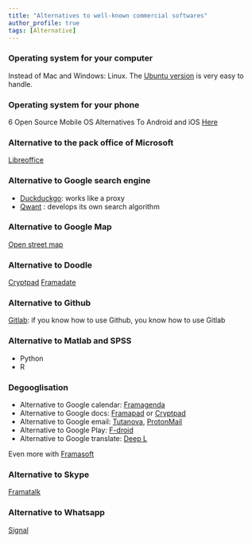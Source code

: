 ```yaml
---
title: "Alternatives to well-known commercial softwares"
author_profile: true
tags: [Alternative]
---
```



### Operating system for your computer
Instead of Mac and Windows: Linux. The [Ubuntu version](https://www.ubuntu.com/download/desktop) is very easy to handle.

### Operating system for your phone
6 Open Source Mobile OS Alternatives To Android and iOS [Here](https://itsfoss.com/open-source-alternatives-android/)

### Alternative to the pack office of Microsoft
[Libreoffice](https://www.libreoffice.org/)

### Alternative to Google search engine
* [Duckduckgo](https://duckduckgo.com/): works like a proxy
* [Qwant](https://www.qwant.com/) : develops its own search algorithm

### Alternative to Google Map
[Open street map](https://www.openstreetmap.org/#map=6/51.330/10.453)

### Alternative to Doodle
[Cryptpad](https://cryptpad.fr/)
[Framadate](https://framadate.org/)

### Alternative to Github
[Gitlab](https://about.gitlab.com/): if you know how to use Github, you know how to use Gitlab

### Alternative to Matlab and SPSS
* Python
* R

### Degooglisation
* Alternative to Google calendar: [Framagenda](https://framagenda.org/login)
* Alternative to Google docs: [Framapad](https://framapad.org/en/) or [Cryptpad](https://cryptpad.fr/)
* Alternative to Google email: [Tutanova](https://tutanota.com/), [ProtonMail](https://protonmail.com/)
* Alternative to Google Play: [F-droid](https://f-droid.org/)
* Alternative to Google translate: [Deep L](https://www.deepl.com/translator)

Even more with [Framasoft](https://degooglisons-internet.org/en/list/)

### Alternative to Skype
[Framatalk](https://framatalk.org/accueil/en/)

### Alternative to Whatsapp
[Signal](https://www.signal.org/)





